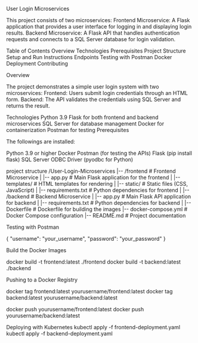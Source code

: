User Login Microservices


This project consists of two microservices:
Frontend Microservice: A Flask application that provides a user interface for logging in and displaying login results.
Backend Microservice: A Flask API that handles authentication requests and connects to a SQL Server database for login validation.

Table of Contents
Overview
Technologies
Prerequisites
Project Structure
Setup and Run Instructions
Endpoints
Testing with Postman
Docker Deployment
Contributing

Overview

The project demonstrates a simple user login system with two microservices:
Frontend: Users submit login credentials through an HTML form.
Backend: The API validates the credentials using SQL Server and returns the result.

Technologies
Python 3.9
Flask for both frontend and backend microservices
SQL Server for database management
Docker for containerization
Postman for testing
Prerequisites

The followings are installed:

Python 3.9 or higher
Docker
Postman (for testing the APIs)
Flask (pip install flask)
SQL Server ODBC Driver (pyodbc for Python)

project structure
/User-Login-Microservices
|-- /frontend                 # Frontend Microservice
|   |-- app.py                # Main Flask application for the frontend
|   |-- templates/            # HTML templates for rendering
|   |-- static/               # Static files (CSS, JavaScript)
|   |-- requirements.txt       # Python dependencies for frontend
|
|-- /backend                  # Backend Microservice
|   |-- app.py                # Main Flask API application for backend
|   |-- requirements.txt       # Python dependencies for backend
|
|-- Dockerfile                 # Dockerfile for building the images
|-- docker-compose.yml         # Docker Compose configuration
|-- README.md                  # Project documentation


Testing with Postman

{
    "username": "your_username",
    "password": "your_password"
}

Build the Docker Images

docker build -t frontend:latest ./frontend
docker build -t backend:latest ./backend


Pushing to a Docker Registry

docker tag frontend:latest yourusername/frontend:latest
docker tag backend:latest yourusername/backend:latest

docker push yourusername/frontend:latest
docker push yourusername/backend:latest

Deploying with Kubernetes
kubectl apply -f frontend-deployment.yaml
kubectl apply -f backend-deployment.yaml

